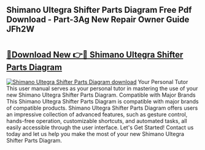 ## Shimano Ultegra Shifter Parts Diagram Free Pdf Download - Part-3Ag New Repair Owner Guide JFh2W

# <h2><a href="http://dfnkod.blite.top/?on=Shimano+Ultegra+Shifter+Parts+Diagram">🔗Download New 👉🔴 Shimano Ultegra Shifter Parts Diagram</a></h2>

[![Shimano Ultegra Shifter Parts Diagram download](https://i.imgur.com/lujVjoI.png)](http://dfnkod.blite.top/?on=Shimano+Ultegra+Shifter+Parts+Diagram)
Your Personal Tutor This user manual serves as your personal tutor in mastering the use of your new Shimano Ultegra Shifter Parts Diagram. Compatible with Major Brands This Shimano Ultegra Shifter Parts Diagram is compatible with major brands of compatible products. Shimano Ultegra Shifter Parts Diagram offers users an impressive collection of advanced features, such as gesture control, hands-free operation, customizable shortcuts, and automated tasks, all easily accessible through the user interface. Let's Get Started! Contact us today and let us help you make the most of your new Shimano Ultegra Shifter Parts Diagram.
